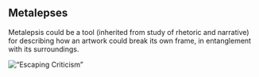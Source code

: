 ## Metalepses
Metalepsis could be a tool (inherited from study of rhetoric and narrative) for describing how an artwork could break its own frame, in entanglement with its surroundings.


![“Escaping Criticism”](https://dl.dropboxusercontent.com/u/16957041/phd_images/Pere-Borrell-Del-Caso.jpg)